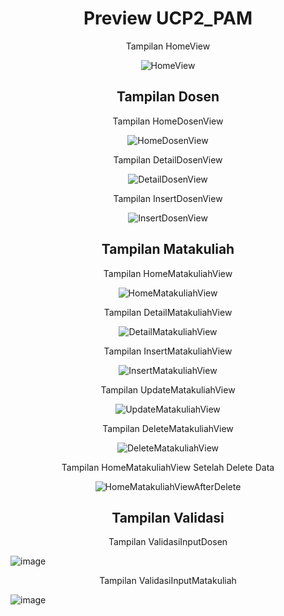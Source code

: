 <h1 align="center">Preview UCP2_PAM</h1>

<p align="center">Tampilan HomeView</p>


<div align="center">
  <img src="https://github.com/user-attachments/assets/3c833da4-086e-4925-9783-a23c2e09e26a" alt="HomeView">
</div>

<h2 align="center">Tampilan Dosen</h2>


<p align="center">Tampilan HomeDosenView</p>


<div align="center">
  <img src="https://github.com/user-attachments/assets/1c9ae97a-2703-4934-87f3-c4a4ebcab4a9" alt="HomeDosenView">
</div>


<p align="center">Tampilan DetailDosenView</p>


<div align="center">
  <img src="https://github.com/user-attachments/assets/53c0c302-8afd-4b07-b646-f76882f540ed" alt="DetailDosenView">
</div>


<p align="center">Tampilan InsertDosenView</p>


<div align="center">
  <img src="https://github.com/user-attachments/assets/7ff24d50-e9c6-4720-9469-00a246fcc202" alt="InsertDosenView">
</div>


<h2 align="center">Tampilan Matakuliah</h2>


<p align="center">Tampilan HomeMatakuliahView</p>


<div align="center">
  <img src="https://github.com/user-attachments/assets/ea65f23e-cd42-46d6-86ee-a4541d69eca9" alt="HomeMatakuliahView">
</div>


<p align="center">Tampilan DetailMatakuliahView</p>


<div align="center">
  <img src="https://github.com/user-attachments/assets/f81d5bea-0543-436a-ae2a-6f00b513498e" alt="DetailMatakuliahView">
</div>


<p align="center">Tampilan InsertMatakuliahView</p>


<div align="center">
  <img src="https://github.com/user-attachments/assets/c4bd184c-eabf-4da6-a156-feb5e054745a" alt="InsertMatakuliahView">
</div>


<p align="center">Tampilan UpdateMatakuliahView</p>


<div align="center">
  <img src="https://github.com/user-attachments/assets/4e1f6765-0d93-4982-bd55-d4faeafaa8ea" alt="UpdateMatakuliahView">
</div>


<p align="center">Tampilan DeleteMatakuliahView</p>


<div align="center">
  <img src="https://github.com/user-attachments/assets/dee105a9-2636-4310-9e5f-192cfb19b381" alt="DeleteMatakuliahView">
</div>


<p align="center">Tampilan HomeMatakuliahView Setelah Delete Data</p>


<div align="center">
  <img src="https://github.com/user-attachments/assets/b44acf17-a010-40ae-bdcb-75a74a6c4187" alt="HomeMatakuliahViewAfterDelete">
</div>


<h2 align="center">Tampilan Validasi</h2>


<p align="center">Tampilan ValidasiInputDosen</p>


![image](https://github.com/user-attachments/assets/8d3150e3-57b2-4f32-a70c-fd59983dffd9)


<p align="center">Tampilan ValidasiInputMatakuliah</p>


![image](https://github.com/user-attachments/assets/4213fbdc-6093-4afb-8b55-f941c48e0e32)


